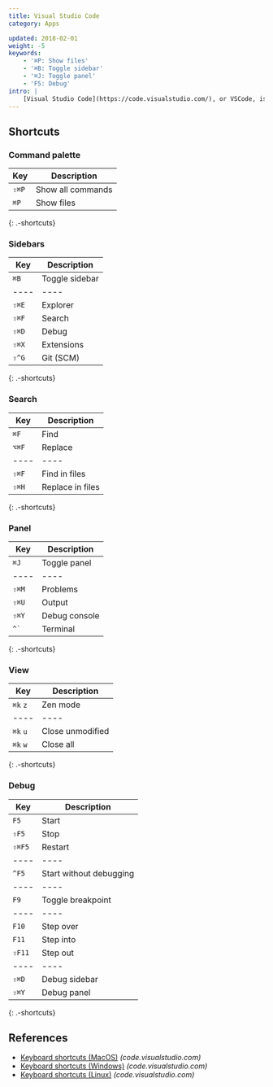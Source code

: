 ```yaml
---
title: Visual Studio Code
category: Apps

updated: 2018-02-01
weight: -5
keywords:
    - '⌘P: Show files'
    - '⌘B: Toggle sidebar'
    - '⌘J: Toggle panel'
    - 'F5: Debug'
intro: |
    [Visual Studio Code](https://code.visualstudio.com/), or VSCode, is an open-source code editor. This guide targets VSCode v1.19.
---
```


## Shortcuts



### Command palette

| Key   | Description       |
| ----- | ----------------- |
| `⇧⌘P` | Show all commands |
| `⌘P`  | Show files        |

{: .-shortcuts}

### Sidebars

| Key   | Description    |
| ----- | -------------- |
| `⌘B`  | Toggle sidebar |
| ----  | ----           |
| `⇧⌘E` | Explorer       |
| `⇧⌘F` | Search         |
| `⇧⌘D` | Debug          |
| `⇧⌘X` | Extensions     |
| `⇧^G` | Git (SCM)      |

{: .-shortcuts}

### Search

| Key   | Description      |
| ----- | ---------------- |
| `⌘F`  | Find             |
| `⌥⌘F` | Replace          |
| ----  | ----             |
| `⇧⌘F` | Find in files    |
| `⇧⌘H` | Replace in files |

{: .-shortcuts}

### Panel

| Key             | Description   |
| --------------- | ------------- |
| `⌘J`            | Toggle panel  |
| ----            | ----          |
| `⇧⌘M`           | Problems      |
| `⇧⌘U`           | Output        |
| `⇧⌘Y`           | Debug console |
| <code>^`</code> | Terminal      |

{: .-shortcuts}

### View

| Key      | Description      |
| -------- | ---------------- |
| `⌘k` `z` | Zen mode         |
| ----     | ----             |
| `⌘k` `u` | Close unmodified |
| `⌘k` `w` | Close all        |

{: .-shortcuts}

### Debug

| Key    | Description             |
| ------ | ----------------------- |
| `F5`   | Start                   |
| `⇧F5`  | Stop                    |
| `⇧⌘F5` | Restart                 |
| ----   | ----                    |
| `^F5`  | Start without debugging |
| ----   | ----                    |
| `F9`   | Toggle breakpoint       |
| ----   | ----                    |
| `F10`  | Step over               |
| `F11`  | Step into               |
| `⇧F11` | Step out                |
| ----   | ----                    |
| `⇧⌘D`  | Debug sidebar           |
| `⇧⌘Y`  | Debug panel             |

{: .-shortcuts}

## References

-   [Keyboard shortcuts (MacOS)](https://code.visualstudio.com/shortcuts/keyboard-shortcuts-macos.pdf) _(code.visualstudio.com)_
-   [Keyboard shortcuts (Windows)](https://code.visualstudio.com/shortcuts/keyboard-shortcuts-windows.pdf) _(code.visualstudio.com)_
-   [Keyboard shortcuts (Linux)](https://code.visualstudio.com/shortcuts/keyboard-shortcuts-linux.pdf) _(code.visualstudio.com)_
